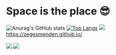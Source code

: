 # Space is the place 😎
![Anurag's GitHub stats](https://github-readme-stats.vercel.app/api?username=ZegesMenden&count_private=true&hide=prs,issues,contribs) 
[![Top Langs](https://github-readme-stats.vercel.app/api/top-langs/?username=ZegesMenden&hide=Makefile,CMake&layout=compact)](https://github.com/anuraghazra/github-readme-stats)
![](https://komarev.com/ghpvc/?username=ZegesMenden)\
https://zegesmenden.github.io/


<a href="https://github.com/anuraghazra/github-readme-stats">
  <img align="center" src="https://github-readme-stats.vercel.app/api?username=ZegesMenden&count_private=true&hide=prs,issues,contribs" />
</a>
<a href="https://github.com/anuraghazra/convoychat">
  <img align="center" src="https://github-readme-stats.vercel.app/api/top-langs/?username=ZegesMenden&hide=Makefile,CMake&layout=compact" />
</a>
